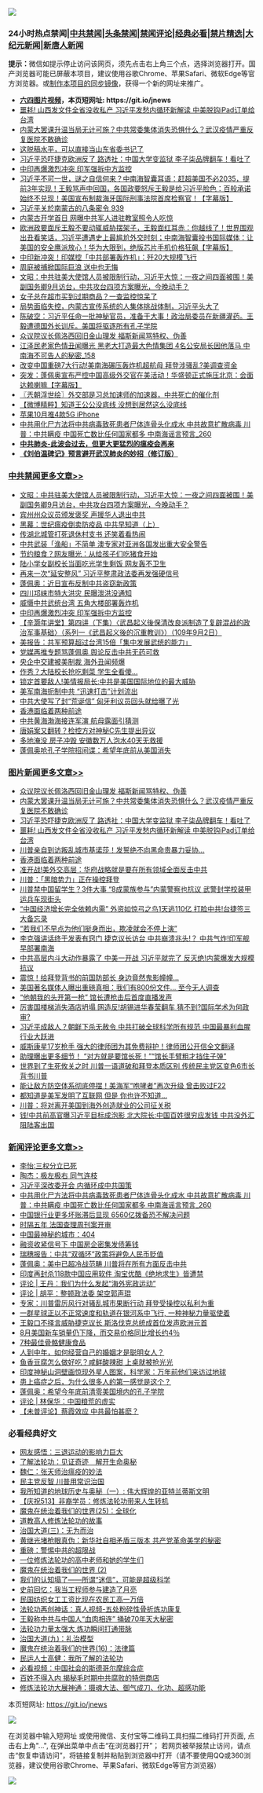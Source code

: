 ![](https://raw.githubusercontent.com/fqnews/bnews/master/64photo/fqnews-qr.jpg)

<div id="tt">
<h3>24小时热点禁闻|<a href="#%E4%B8%AD%E5%85%B1%E7%A6%81%E9%97%BB%E6%9B%B4%E5%A4%9A%E6%96%87%E7%AB%A0">中共禁闻</a>|<a href="#%E5%9B%BE%E7%89%87%E6%96%B0%E9%97%BB%E6%9B%B4%E5%A4%9A%E6%96%87%E7%AB%A0">头条禁闻</a>|<a href="#%E6%96%B0%E9%97%BB%E8%AF%84%E8%AE%BA%E6%9B%B4%E5%A4%9A%E6%96%87%E7%AB%A0">禁闻评论|<a href="#%E5%BF%85%E7%9C%8B%E7%BB%8F%E5%85%B8%E5%A5%BD%E6%96%87">经典必看|<a href="/video.md#%E7%A6%81%E7%89%87%E7%B2%BE%E9%80%89">禁片精选</a>|<a href="https://github.com/fqnews/djy/blob/master/gb/nf1351518.md#1">大纪元新闻</a>|<a href="https://github.com/fqnews/ntdtv/blob/master/gb/prog204.md#1">新唐人新闻</a></h3>
<div><b>提示：</b>微信如提示停止访问该网页，须先点击右上角三个点，选择浏览器打开。国产浏览器可能已屏蔽本项目，建议使用谷歌Chrome、苹果Safari、微软Edge等官方浏览器。或<a href="https://github.com/fqnews/bnews/blob/master/%E5%88%B6%E4%BD%9Cgit%E7%A6%81%E9%97%BB%E9%95%9C%E5%83%8F.md">制作本项目的同步镜像</a>，获得一个新的网址来推广。</div>
<ul>
<li><b><a href="http://d1.bdrive.tk/64.mp4" target="_blank">六四图片视频</a>，本页短网址: https://git.io/jnews</b></li>
<li><a href="/topimagenews/20200902/1389840.md">噩耗! 山西发文件全省没收私产 习近平发愁内循环新解读 中美脱钩iPad订单给台湾</a></li>
<li><a href="/topimagenews/20200902/1389953.md">内蒙大罢课升温当局无计可施？中共常委集体消失恐惧什么？武汉疫情严重反复医院不敢确诊</a></li>
<li><a href="/ssgc/20200902/1389785.md">这脱稿水平，可以直接当山东省委书记了</a></li>
<li><a href="/topimagenews/20200902/1389888.md">习近平恐吓捷克欧洲反了 路透社：中国大学变监狱 李子柒品牌翻车！看吐了</a></li>
<li><a href="/cbnews/20200902/1389791.md">中印再爆激烈冲突 印军强拆中方监控</a></li>
<li><a href="/bannedvideo/20200903/1390052.md">习近平不可一世，谜之自信何来？中南海智囊耳语：赶超美国不必2035，提前3年实现！王毅骂声中回国，各国政要怒斥王毅是给习近平脸色：百般承诺始终不兑现！美国宣布制裁海牙国际刑事法院首席检察官！【字幕版】</a></li>
<li><a href="/bannedvideo/20200903/1389977.md">习近平关於南蒙古的八条密令 939</a></li>
<li><a href="/cnnews/20200903/1390050.md">内蒙古开学首日 网曝中共军人进驻教室照令人吃惊</a></li>
<li><a href="/bannedvideo/20200902/1389922.md">欧洲政要面斥王毅不要动辄威胁摆架子，王毅面红耳赤：你越线了！世界围观出丑看笑话，习近平遭遇史上最尴尬外交时刻；中南海智囊投书国际媒体：让美国的安全鹰派放心！华为大限到，绝版芯片手机价格狂飙【字幕版】</a></li>
<li><a href="/cnnews/20200902/1389778.md">中印新冲突！印媒控「中共部署轰炸机」：歼20大规模飞行</a></li>
<li><a href="/cnnews/hknews/20200902/1389792.md">周庭被捕掀国际巨浪 送中也无悔</a></li>
<li><a href="/cbnews/20200903/1390136.md">文昭：中共驻美大使馆人员被限制行动，习近平大惊：一夜之间四面被围！美副国务卿9月访台，中共攻台四项方案曝光，今晚动手？</a></li>
<li><a href="/cnnews/20200902/1389851.md">女子总在超市买到过期商品？一查监控惊呆了</a></li>
<li><a href="/bannedvideo/20200903/1390150.md">局势面临失控，内蒙古宣传系统的人集体挑战体制，习近平头大了</a></li>
<li><a href="/bannedvideo/20200903/1390098.md">陈破空：习近平任命一批神秘官员，准备干大事！政治局委员在新疆灌药。王毅遭德国外长训斥。美国将驱逐所有孔子学院</a></li>
<li><a href="/topimagenews/20200903/1390075.md">众议院议长佩洛西回旧金山理发 福斯新闻骂特权、伪善</a></li>
<li><a href="/comments/20200902/1389821.md">江泽民老家色情丑闻曝光 黑老大打造最大色情集团 4名公安局长因他落马 中南海不可告人的秘密_158</a></li>
<li><a href="/cnnews/20200903/1389985.md">改变中国重磅7大行动!美南海碾压轰炸机超航母 拜登涉骚乱?美调查资金</a></li>
<li><a href="/bannedvideo/20200902/1389954.md">突发：蓬佩奥宣布严控中国高级外交官在美活动！华盛顿正式施压北京：会面达赖喇嘛【字幕版】</a></li>
<li><a href="/ssgc/20200903/1390071.md">〖兲朝浮世绘〗外交部是习总加速师的加速器，中共死亡的催化剂</a></li>
<li><a href="/comments/20200902/1389825.md">【微博精粹】知道王公公没底线 没想到居然这么没底线</a></li>
<li><a href="/cnnews/20200902/1389827.md">苹果10月推4款5G iPhone</a></li>
<li><a href="/comments/20200903/1390123.md">中共用化尸方法将中共病毒致死患者尸体连骨头化成水 中共故意扩散病毒 川普：中共瞒疫 中国死亡数比任何国家都多 中南海谣言预言_260</a></li>
<li><b><a href="/comments/20200211/1275071.md" target="_blank">中共肺炎-此波会过去，但更大更猛烈的瘟疫会再来</a></b></li>
<li><b><a href="/comments/20200207/1272816.md" target="_blank">《刘伯温碑记》预言避开武汉肺炎的妙招（修订版）</a></b></li>
</ul>
</div>

<div class="catlist">
<h3><a href="/cbnews/" target="_blank">中共禁闻</a><span><a href="/cbnews/" target="_blank" rel="nofollow">更多文章>></a></span></h3>
<ul>
<li><a href="/cbnews/20200903/1390136.md" target="_blank">文昭：中共驻美大使馆人员被限制行动，习近平大惊：一夜之间四面被围！美副国务卿9月访台，中共攻台四项方案曝光，今晚动手？</a></li>
<li><a href="/cbnews/20200903/1389911.md" target="_blank">宾州州众议员颁发褒奖 声援华人退出中共</a></li>
<li><a href="/cbnews/20200903/1389913.md" target="_blank">黑幕：世纪瘟疫倒卖防疫品 中共早知道（上）</a></li>
<li><a href="/cbnews/20200903/1390109.md" target="_blank">传湖北城管打死退休村支书 还笑着看热闹</a></li>
<li><a href="/cbnews/20200903/1390062.md" target="_blank">中共武装「渔船」不简单 澳专家对亚洲各国发出重大安全警告</a></li>
<li><a href="/cbnews/20200903/1390061.md" target="_blank">节约粮食？网友曝光：从给孩子们吃猪食开始</a></li>
<li><a href="/cbnews/20200903/1390036.md" target="_blank">陆小学女副校长当面吃光学生剩饭 网友轰不卫生</a></li>
<li><a href="/cbnews/20200903/1389979.md" target="_blank">再来一次“延安整风” 习近平整肃政法委再发强硬信号</a></li>
<li><a href="/cbnews/20200902/1389920.md" target="_blank">蓬佩奥：近日宣布反制中共盗窃新政策</a></li>
<li><a href="/cbnews/20200902/1389822.md" target="_blank">四川邛崃市特大洪灾 民曝泄洪没通知</a></li>
<li><a href="/cbnews/20200902/1389803.md" target="_blank">威慑中共武统台湾 五角大楼部署轰炸机</a></li>
<li><a href="/cbnews/20200902/1389791.md" target="_blank">中印再爆激烈冲突 印军强拆中方监控</a></li>
<li><a href="/cbnews/20200902/1389755.md" target="_blank">【辛灏年讲堂】第四讲（下集）〈武昌起义後保清改良派制造了复辟混战的政治军事基础〉（系列一《武昌起义後的沉重教训》）（109年9月2日）</a></li>
<li><a href="/cbnews/20200902/1389735.md" target="_blank">美报告：共军预算超过台湾15倍「集中发展武统的能力」</a></li>
<li><a href="/cbnews/20200902/1389734.md" target="_blank">党媒再推专题骂蓬佩奥 舆论反击中共无药可救</a></li>
<li><a href="/cbnews/20200902/1389724.md" target="_blank">央企中交建被美制裁 海外丑闻频爆</a></li>
<li><a href="/cbnews/20200902/1389719.md" target="_blank">作秀？大陆校长抢吃剩菜 学生全看傻…</a></li>
<li><a href="/cbnews/20200902/1389714.md" target="_blank">锁定首要敌人!美情报局长:中共是美国国际地位的最大威胁</a></li>
<li><a href="/cbnews/20200902/1389713.md" target="_blank">美军南海扼制中共 “迅速打击”计划流出</a></li>
<li><a href="/cbnews/20200902/1389675.md" target="_blank">中共大使写了封“荒诞信” 匈牙利议员回头就给曝了光</a></li>
<li><a href="/comments/20200902/1389663.md" target="_blank">香港面临着两种前途</a></li>
<li><a href="/cbnews/20200902/1389653.md" target="_blank">中共黄海渤海接连军演 航母露面引猜测</a></li>
<li><a href="/cbnews/20200902/1389652.md" target="_blank">唐娟案又翻转？检控方对神秘C先生提出异议</a></li>
<li><a href="/cbnews/20200902/1389390.md" target="_blank">多地淹没 房子冲毁 安徽数万人泡水40天无救援</a></li>
<li><a href="/cbnews/20200902/1389615.md" target="_blank">蓬佩奥呛孔子学院招间谍：希望年底前从美国消失</a></li>

</ul>
</div>
<div class="catlist">
<h3><a href="/topimagenews/" target="_blank">图片新闻</a><span><a href="/topimagenews/" target="_blank" rel="nofollow">更多文章>></a></span></h3>
<ul>
<li><a href="/topimagenews/20200903/1390075.md" target="_blank">众议院议长佩洛西回旧金山理发 福斯新闻骂特权、伪善</a></li>
<li><a href="/topimagenews/20200902/1389953.md" target="_blank">内蒙大罢课升温当局无计可施？中共常委集体消失恐惧什么？武汉疫情严重反复医院不敢确诊</a></li>
<li><a href="/topimagenews/20200902/1389888.md" target="_blank">习近平恐吓捷克欧洲反了 路透社：中国大学变监狱 李子柒品牌翻车！看吐了</a></li>
<li><a href="/topimagenews/20200902/1389840.md" target="_blank">噩耗! 山西发文件全省没收私产 习近平发愁内循环新解读 中美脱钩iPad订单给台湾</a></li>
<li><a href="/topimagenews/20200902/1389762.md" target="_blank">川普亲自到访叛乱城市基诺莎！发誓绝不向黑命贵暴力妥协…</a></li>
<li><a href="/comments/20200902/1389663.md" target="_blank">香港面临着两种前途</a></li>
<li><a href="/topimagenews/20200902/1389577.md" target="_blank">准开战!美外交高层：华府战略就是要在所有领域全面反击中共</a></li>
<li><a href="/topimagenews/20200902/1389489.md" target="_blank">川普：「黑暗势力」正在操控拜登</a></li>
<li><a href="/topimagenews/20200901/1389357.md" target="_blank">川普禁中国留学生？3件大事 “8成蒙族参与”内蒙警察也抗议 武警封学校装甲运兵车现街头</a></li>
<li><a href="/topimagenews/20200901/1389324.md" target="_blank">&#8220;中国经济增长完全依赖内需&#8221; 外资如惊弓之鸟1天逃110亿 打脸中共!台捷签三大备忘录</a></li>
<li><a href="/topimagenews/20200901/1389112.md" target="_blank">“若我们不早点为他们挺身而出，欺凌就会不停上演”</a></li>
<li><a href="/topimagenews/20200831/1388874.md" target="_blank">李克强讲话终于发表有窍门 捷克议长访台 中共崩溃兆头!？ 中共气炸!印军舰早部署南海</a></li>
<li><a href="/topimagenews/20200831/1388860.md" target="_blank">中共高层内斗大动作暴露了 中美一开战 习近平就完了 反灭绝!内蒙爆发大规模抗议</a></li>
<li><a href="/topimagenews/20200831/1388627.md" target="_blank">震惊！给拜登背书的前国防部长 身边竟然鬼影幢幢&#8230;</a></li>
<li><a href="/topimagenews/20200831/1388449.md" target="_blank">美国著名媒体人曝出重磅真相：我们有800份文件… 至今无人调查</a></li>
<li><a href="/topimagenews/20200831/1388426.md" target="_blank">“他朝我的头开第一枪” 馆长遭枪击后首度直播发声</a></li>
<li><a href="/topimagenews/20200831/1388362.md" target="_blank">厉害国楼梯消失酒店坍塌 网造反!胡锡进华春莹翻车 猜不到?国际学术为何政审?</a></li>
<li><a href="/topimagenews/20200831/1388357.md" target="_blank">习近平成敌人？朝鲜下杀无赦令 中共打破全球科学所有规范 中国最暴利血腥行业大跃进</a></li>
<li><a href="/topimagenews/20200830/1388071.md" target="_blank">威斯康星17岁枪手 强大的律师团为其免费辩护！律师团公开信全文翻译</a></li>
<li><a href="/topimagenews/20200830/1388032.md" target="_blank">助理曝出更多细节！ “对方就是要馆长死！”“馆长手臂粗才挡住子弹”</a></li>
<li><a href="/topimagenews/20200829/1387868.md" target="_blank">世界到了生死攸关之时 川普一语道破和拜登本质区别 传统民主党区变色6市长背书川普</a></li>
<li><a href="/topimagenews/20200829/1387710.md" target="_blank">能让敌方防空体系彻底停摆！美海军“咆哮者”再次升级 曾击败过F22</a></li>
<li><a href="/topimagenews/20200829/1387697.md" target="_blank">都知道是美军发明了互联网 但是 你也许不知道…</a></li>
<li><a href="/topimagenews/20200829/1387452.md" target="_blank">川普：将对离开美国到海外创造就业的公司征关税</a></li>
<li><a href="/topimagenews/20200828/1387286.md" target="_blank">钱!中共前高官曝习近平目标成泡影 北大院长:中国百姓很穷应发钱 中共没外汇阻陆客出国</a></li>

</ul>
</div>
<div class="catlist">
<h3><a href="/comments/" target="_blank">新闻评论</a><span><a href="/comments/" target="_blank" rel="nofollow">更多文章>></a></span></h3>
<ul>
<li><a href="/comments/20200903/1390132.md" target="_blank">李怡∶三权分立已死</a></li>
<li><a href="/comments/20200903/1390131.md" target="_blank">陶杰：极左极右 同气连枝</a></li>
<li><a href="/comments/20200903/1390129.md" target="_blank">习近平深改委开会 内循环成中共国策</a></li>
<li><a href="/comments/20200903/1390123.md" target="_blank">中共用化尸方法将中共病毒致死患者尸体连骨头化成水 中共故意扩散病毒 川普：中共瞒疫 中国死亡数比任何国家都多 中南海谣言预言_260</a></li>
<li><a href="/comments/20200903/1390122.md" target="_blank">中国银行业更多坏账滞后显现 6560亿拨备恐不解决问题</a></li>
<li><a href="/comments/20200903/1390121.md" target="_blank">时隔五年 法国查理周刊案开审</a></li>
<li><a href="/comments/20200903/1390120.md" target="_blank">中国最神秘的城市：404</a></li>
<li><a href="/comments/20200903/1390115.md" target="_blank">融资收紧信号下 中国房企密集发债筹钱</a></li>
<li><a href="/comments/20200903/1390114.md" target="_blank">瑞穗报告：中共“双循环”政策将避免人民币贬值</a></li>
<li><a href="/comments/20200903/1390108.md" target="_blank">蓬佩奥：美中已超冷战范畴 川普将在所有方面反击中共</a></li>
<li><a href="/comments/20200903/1390097.md" target="_blank">印度再封杀118款中国应用软件 淘宝优酷《绝地求生》皆遭禁</a></li>
<li><a href="/comments/20200903/1390095.md" target="_blank">评论 | 王丹：我们为什么发起“海外宪政运动”</a></li>
<li><a href="/comments/20200903/1390094.md" target="_blank">评论 | 胡平：整顿政法委 架空郭声琨</a></li>
<li><a href="/comments/20200903/1390044.md" target="_blank">专家：川普雷厉风行对骚乱城市果断行动 拜登受操控以私利为重</a></li>
<li><a href="/comments/20200903/1390043.md" target="_blank">一群星球正以不正常速度和轨道在银河系中飞行, 一种神秘力量驱使着</a></li>
<li><a href="/comments/20200903/1390020.md" target="_blank">王毅口不择言威胁捷克议长 斯洛伐克总统成首位发声欧洲元首</a></li>
<li><a href="/comments/20200903/1390006.md" target="_blank">8月美国新车销量仍下降，而交易价格同比增长约4％</a></li>
<li><a href="/comments/20200903/1390001.md" target="_blank">7种最佳骨骼健康食品</a></li>
<li><a href="/comments/20200903/1390000.md" target="_blank">人到中年，如何经营自己的婚姻才是聪明女人？</a></li>
<li><a href="/comments/20200903/1389999.md" target="_blank">鱼香豆腐怎么做好吃？咸鲜酸辣甜 上桌就被抢光光</a></li>
<li><a href="/comments/20200903/1389995.md" target="_blank">印度神秘山洞壁画惊现外星人图案，科学家：万年前他们来访过地球</a></li>
<li><a href="/comments/20200903/1389990.md" target="_blank">患上癌症之后，为什么很多人的第一感觉是这个？</a></li>
<li><a href="/comments/20200902/1389960.md" target="_blank">蓬佩奥：希望今年底前清零美国境内的孔子学院</a></li>
<li><a href="/comments/20200902/1389957.md" target="_blank">评论 | 林保华：中国粮荒的虚实</a></li>
<li><a href="/comments/20200902/1389933.md" target="_blank">【未普评论】蔡霞效应 中共最怕甚麽？</a></li>

</ul>
</div>

<div class="catlist">
<h3>必看经典好文</h3>
<ul>
<li><a href="/cbnews/20200126/1265515.md" target="_blank">网友感悟：三退运动的影响力巨大</a></li>
<li><a href="/comments/20200307/1289968.md" target="_blank">了解法轮功：见证奇迹　解开生命奥秘</a></li>
<li><a href="/comments/20200224/1282494.md" target="_blank">魏仁：张天师治瘟疫的妙法</a></li>
<li><a href="/comments/20200621/1348236.md" target="_blank">民主党反智 川普用常识治国</a></li>
<li><a href="/tculture/xiulian/20170611/772817.md" target="_blank">我所知道的地球历史与奥秘（一）: 伟大辉煌的亚特兰蒂斯文明</a></li>
<li><a href="/cbnews/20200518/1330564.md" target="_blank">【庆祝513】非裔学员：修炼法轮功带来人生转机</a></li>
<li><a href="/comments/20181017/1014654.md" target="_blank">魔鬼在统治着我们的世界(25)：全球化</a></li>
<li><a href="/comments/20200805/1375080.md" target="_blank">道教高人修炼法轮功的故事</a></li>
<li><a href="/cbnews/20180309/912114.md" target="_blank">治国大道(三)：无为而治</a></li>
<li><a href="/lifebaike/20180921/1001174.md" target="_blank">黄继光堵枪眼真伪：新华社自相矛盾三版本 共产党革命美学的秘密</a></li>
<li><a href="/comments/20200717/1362287.md" target="_blank">重磅：警惕中共的超限战</a></li>
<li><a href="/cbnews/20200702/1354550.md" target="_blank">一位修炼法轮功的高中老师和她的学生们</a></li>
<li><a href="/topimagenews/20180520/944940.md" target="_blank">魔鬼在统治着我们的世界 (2)</a></li>
<li><a href="/sohnews/20161029/607205.md" target="_blank">我们的认知塌了——所谓“迷信”，可能是超级科学</a></li>
<li><a href="/aomi/history/20141104/323033.md" target="_blank">史前回忆：我当工程师参与建造了月亮</a></li>
<li><a href="/lifebaike/20200515/1328783.md" target="_blank">民国纺织女工工资比现在农民工高一万倍</a></li>
<li><a href="/comments/20190516/1128964.md" target="_blank">法轮功再创神话：真人视频-五处粉碎性骨折炼功康复</a></li>
<li><a href="/cbnews/20200730/1371580.md" target="_blank">王毅称中共与中国人“血肉相连” 捅破70年天大秘密</a></li>
<li><a href="/cbnews/20200816/1381005.md" target="_blank">法轮功力量太强大 炼功瞬间打通带脉</a></li>
<li><a href="/cbnews/20180315/914943.md" target="_blank">治国大道(九)：礼治模型</a></li>
<li><a href="/topimagenews/20180615/958090.md" target="_blank">魔鬼在统治着我们的世界(16)：法律篇</a></li>
<li><a href="/ccpdope/20200729/1369047.md" target="_blank">民运人士高健：我所了解的法轮功</a></li>
<li><a href="/comments/20200806/1375443.md" target="_blank">必看视频：中国社会的斯德哥尔摩综合症</a></li>
<li><a href="/lifebaike/20200711/1358994.md" target="_blank">百姓不得入内 揭秘毛时期中共腐败的特供商店</a></li>
<li><a href="/comments/20191203/1234383.md" target="_blank">修炼法轮功大展神通：摄魂大法、御气成刀、化功、超感功能</a></li>

</ul>
</div>

本页短网址: https://git.io/jnews

![](https://raw.githubusercontent.com/fqnews/bnews/master/64photo/fqnews-qr.jpg)

在浏览器中输入短网址 或使用微信、支付宝等二维码工具扫描二维码打开页面, 点击右上角"...", 在弹出菜单中点击“在浏览器打开”； 若网页被举报禁止访问，请点击“恢复申请访问”，将链接复制并粘贴到浏览器中打开（请不要使用QQ或360浏览器，建议使用谷歌Chrome、苹果Safari、微软Edge等官方浏览器）

![](https://raw.githubusercontent.com/fqnews/bnews/master/64photo/wx.jpg)